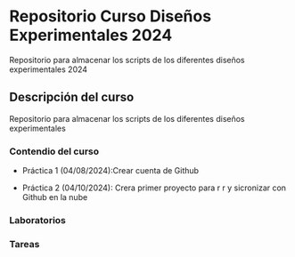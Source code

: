 # Repositorio Curso Diseños Experimentales 2024
Repositorio para almacenar los scripts de los diferentes diseños experimentales 2024

## Descripción del curso
Repositorio para almacenar los scripts de los diferentes diseños experimentales

### Contendio del curso
+ Práctica 1 (04/08/2024):Crear cuenta de Github
  
+ Práctica 2 (04/10/2024): Crera primer proyecto para r r y sicronizar con Github en la nube

### Laboratorios

### Tareas
